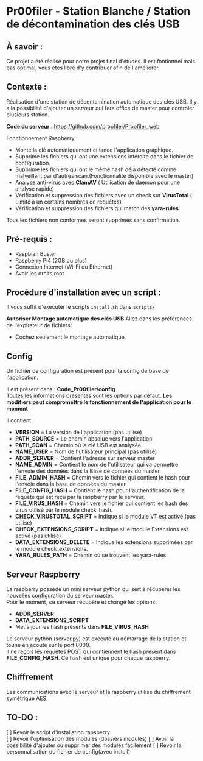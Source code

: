 # Pr00filer - Station Blanche / Station de décontamination des clés USB


## À savoir :
Ce projet a été réalisé pour notre projet final d'études.
Il est fontionnel mais pas optimal, vous etes libre d'y contribuer afin de l'améliorer.

## Contexte :

Réalisation d'une station de décontamination automatique des clés USB.
Il y a la possibilité d'ajouter un serveur qui fera office de master pour controler plusieurs station.

**Code du serveur** : https://github.com/proofiler/Proofiler_web

Fonctionnement Raspberry : 
- Monte la clé automatiquement et lance l'application graphique.
- Supprime les fichiers qui ont une extensions interdite dans le fichier de configuration.
- Supprime les fichiers qui ont le même hash déjà détecté comme malveillant par d'autres scan.(Fonctionnalité disponible avec le master)
- Analyse anti-virus avec **ClamAV** ( Utilisation de daemon pour une analyse rapide)
- Vérification et suppression des fichiers avec un check sur **VirusTotal** ( Limité à un certains nombres de requêtes)
- Vérification et suppression des fichiers qui match des **yara-rules**.


Tous les fichiers non conformes seront supprimés sans confirmation.  

## Pré-requis :
- Raspbian Buster
- Raspberry Pi4 (2GB ou plus)
- Connexion Internet (Wi-Fi ou Ethernet)
- Avoir les droits root

## Procédure d'installation avec un script :

Il vous suffit d'executer le scripts `install.sh` dans `scripts/`

**Autoriser Montage automatique des clés USB**
Allez dans les préférences de l'explrateur de fichiers:
- Cochez seulement le montage automatique.

## Config

Un fichier de configuration est présent pour la config de base de l'application.

Il est présent dans : **Code_Pr00filer/config**  
Toutes les informations présentes sont les options par défaut.  **Les modifiers peut compromettre le fonctionnement de l'application pour le moment**

Il contient :
- **VERSION** = La version de l'application (pas utilisé)
- **PATH_SOURCE** = Le chemin absolue vers l'application 
- **PATH_SCAN** = Chemin où la clé USB est analysée.
- **NAME_USER** = Nom de l'utilisateur principal (pas utilisé)
- **ADDR_SERVER** = Contient l'adresse sur serveur master
- **NAME_ADMIN** = Contient le nom de l'utilisateur qui va permettre l'envoie des données dans la Base de données du master.
- **FILE_ADMIN_HASH** =  Chemin vers le fichier qui contient le hash pour l'envoie dans la base de données du master.
- **FILE_CONFIG_HASH** = Contient le hash pour l'authentification de la requête qui est reçu par la raspberry par le serveur.
- **FILE_VIRUS_HASH** = Chemin vers le fichier qui contient les hash des virus utilisé par le module check_hash.
- **CHECK_VIRUSTOTAL_SCRIPT** =  Indique si le module VT est activé (pas utilisé)
- **CHECK_EXTENSIONS_SCRIPT** = Indique si le module Extensions est activé (pas utilisé)
- **DATA_EXTENSIONS_DELETE** = Indique les extensions supprimées par le module check_extensions.
- **YARA_RULES_PATH** = Chemin où se trouvent les yara-rules

## Serveur Raspberry
La raspberry possède un mini serveur python qui sert à récupérer les nouvelles configuration du serveur master.  
Pour le moment, ce serveur récupère et change les options:
- **ADDR_SERVER**
- **DATA_EXTENSIONS_SCRIPT**
- Met à jour les hash présents dans **FILE_VIRUS_HASH**

Le serveur python (server.py) est executé au démarrage de la station et toune en écoute sur le port 8000.   
Il ne reçois les requêtes POST qui contiennent le hash présent dans **FILE_CONFIG_HASH**. Ce hash est unique pour chaque raspberry.  

## Chiffrement
Les communications avec le serveur et la raspberry utilise du chiffrement symétrique AES.

## TO-DO :
[ ] Revoir le script d'installation rapsberry  
[ ] Revoir l'optimisation des modules (dossiers modules)
[ ] Avoir la possibilité d'ajouter ou supprimer des modules facilement
[ ] Revoir la personnalisation du fichier de config(avec install)